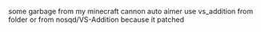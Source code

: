 some garbage from my minecraft cannon auto aimer use vs_addition from folder or from nosqd/VS-Addition because it patched